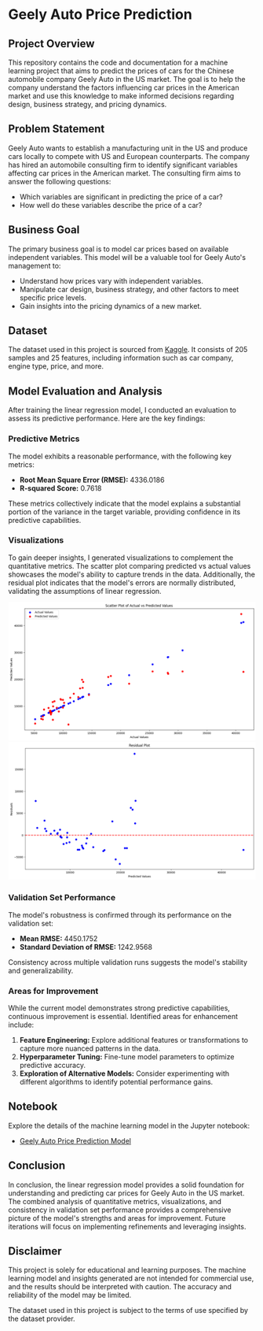 # Geely Auto Price Prediction

## Project Overview

This repository contains the code and documentation for a machine learning project that aims to predict the prices of cars for the Chinese automobile company Geely Auto in the US market. The goal is to help the company understand the factors influencing car prices in the American market and use this knowledge to make informed decisions regarding design, business strategy, and pricing dynamics.

## Problem Statement

Geely Auto wants to establish a manufacturing unit in the US and produce cars locally to compete with US and European counterparts. The company has hired an automobile consulting firm to identify significant variables affecting car prices in the American market. The consulting firm aims to answer the following questions:

- Which variables are significant in predicting the price of a car?
- How well do these variables describe the price of a car?

## Business Goal

The primary business goal is to model car prices based on available independent variables. This model will be a valuable tool for Geely Auto's management to:

- Understand how prices vary with independent variables.
- Manipulate car design, business strategy, and other factors to meet specific price levels.
- Gain insights into the pricing dynamics of a new market.

## Dataset

The dataset used in this project is sourced from [Kaggle](https://www.kaggle.com/datasets/hellbuoy/car-price-prediction). It consists of 205 samples and 25 features, including information such as car company, engine type, price, and more.

## Model Evaluation and Analysis

After training the linear regression model, I conducted an evaluation to assess its predictive performance. Here are the key findings:

### Predictive Metrics

The model exhibits a reasonable performance, with the following key metrics:

- **Root Mean Square Error (RMSE):** 4336.0186
- **R-squared Score:** 0.7618

These metrics collectively indicate that the model explains a substantial portion of the variance in the target variable, providing confidence in its predictive capabilities.

### Visualizations

To gain deeper insights, I generated visualizations to complement the quantitative metrics. The scatter plot comparing predicted vs actual values showcases the model's ability to capture trends in the data. Additionally, the residual plot indicates that the model's errors are normally distributed, validating the assumptions of linear regression.

![Scatter Plot](media/scatterplot.png)
![Residual Plot](media/residualplot.png)

### Validation Set Performance

The model's robustness is confirmed through its performance on the validation set:

- **Mean RMSE:** 4450.1752
- **Standard Deviation of RMSE:** 1242.9568

Consistency across multiple validation runs suggests the model's stability and generalizability.

### Areas for Improvement

While the current model demonstrates strong predictive capabilities, continuous improvement is essential. Identified areas for enhancement include:

1. **Feature Engineering:** Explore additional features or transformations to capture more nuanced patterns in the data.
2. **Hyperparameter Tuning:** Fine-tune model parameters to optimize predictive accuracy.
3. **Exploration of Alternative Models:** Consider experimenting with different algorithms to identify potential performance gains.

## Notebook

Explore the details of the machine learning model in the Jupyter notebook:

- [Geely Auto Price Prediction Model](car.ipynb)

## Conclusion

In conclusion, the linear regression model provides a solid foundation for understanding and predicting car prices for Geely Auto in the US market. The combined analysis of quantitative metrics, visualizations, and consistency in validation set performance provides a comprehensive picture of the model's strengths and areas for improvement. Future iterations will focus on implementing refinements and leveraging insights.

## Disclaimer

This project is solely for educational and learning purposes. The machine learning model and insights generated are not intended for commercial use, and the results should be interpreted with caution. The accuracy and reliability of the model may be limited.

The dataset used in this project is subject to the terms of use specified by the dataset provider.
